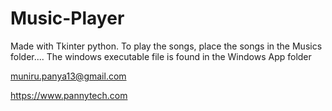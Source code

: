 # Music-Player
Made with Tkinter python. To play the songs, place the songs in the Musics folder.... 
The windows executable file is found in the Windows App folder

muniru.panya13@gmail.com

https://www.pannytech.com
